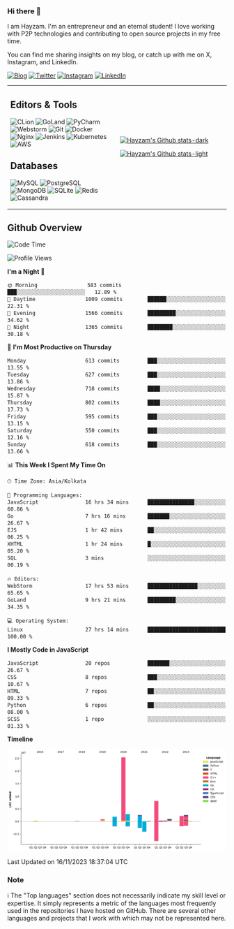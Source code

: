 ### Hi there 👋

I am Hayzam. I'm an entrepreneur and an eternal student! I love working with P2P technologies and contributing to open source projects in my free time.

You can find me sharing insights on my blog, or catch up with me on X, Instagram, and LinkedIn.

[![Blog](https://img.shields.io/badge/Blog-%2312100E.svg?&style=for-the-badge&logo=medium&logoColor=white)](https://hayzam.com)
[![Twitter](https://img.shields.io/badge/Twitter-%231DA1F2.svg?&style=for-the-badge&logo=X&logoColor=white)](https://twitter.com/hayzam_js)
[![Instagram](https://img.shields.io/badge/Instagram-%23E4405F.svg?&style=for-the-badge&logo=instagram&logoColor=white)](https://instagram.com/hayzam.ts)
[![LinkedIn](https://img.shields.io/badge/LinkedIn-%230077B5.svg?&style=for-the-badge&logo=linkedin&logoColor=white)](https://www.linkedin.com/in/hayzam-s-2b9b95139/)

<table width="100%">
<tr>
<td width="50%">

## Editors & Tools

![CLion](https://img.shields.io/badge/-CLion-000000?style=flat&logo=CLion)
![GoLand](https://img.shields.io/badge/-GoLand-000000?style=flat&logo=Goland)
![PyCharm](https://img.shields.io/badge/-PyCharm-000000?style=flat&logo=PyCharm)
![Webstorm](https://img.shields.io/badge/-WebStorm-000000?style=flat&logo=WebStorm)
![Git](https://img.shields.io/badge/-Git-000000?style=flat&logo=git)
![Docker](https://img.shields.io/badge/-Docker-000000?style=flat&logo=docker)
![Nginx](https://img.shields.io/badge/-Nginx-000000?style=flat&logo=nginx)
![Jenkins](https://img.shields.io/badge/-Jenkins-000000?style=flat&logo=jenkins)
![Kubernetes](https://img.shields.io/badge/-Kubernetes-000000?style=flat&logo=kubernetes)
![AWS](https://img.shields.io/badge/-AWS-000000?style=flat&logo=amazon-aws)

## Databases

![MySQL](https://img.shields.io/badge/-MySQL-000000?style=flat&logo=mysql)
![PostgreSQL](https://img.shields.io/badge/-PostgreSQL-000000?style=flat&logo=postgresql)
![MongoDB](https://img.shields.io/badge/-MongoDB-000000?style=flat&logo=mongodb)
![SQLite](https://img.shields.io/badge/-SQLite-000000?style=flat&logo=sqlite)
![Redis](https://img.shields.io/badge/-Redis-000000?style=flat&logo=redis)
![Cassandra](https://img.shields.io/badge/-Cassandra-000000?style=flat&logo=apache-cassandra)
</div>

<td width="50%">
 
[![Hayzam's Github stats-dark](https://github-readme-stats.vercel.app/api?username=hayzamjs&show_icons=true&theme=dark#gh-dark-mode-only)](https://github.com/anuraghazra/github-readme-stats#gh-dark-mode-only)
 
[![Hayzam's Github stats-light](https://github-readme-stats.vercel.app/api?username=hayzamjs&show_icons=true&theme=default#gh-light-mode-only)](https://github.com/anuraghazra/github-readme-stats#gh-light-mode-only)

</td>
</tr>
</table>
 
## Github Overview


<!--START_SECTION:waka-->
![Code Time](http://img.shields.io/badge/Code%20Time-255%20hrs%2028%20mins-blue)

![Profile Views](http://img.shields.io/badge/Profile%20Views-23-blue)

**I'm a Night 🦉** 

```text
🌞 Morning                583 commits         ███░░░░░░░░░░░░░░░░░░░░░░   12.89 % 
🌆 Daytime                1009 commits        ██████░░░░░░░░░░░░░░░░░░░   22.31 % 
🌃 Evening                1566 commits        █████████░░░░░░░░░░░░░░░░   34.62 % 
🌙 Night                  1365 commits        ████████░░░░░░░░░░░░░░░░░   30.18 % 
```
📅 **I'm Most Productive on Thursday** 

```text
Monday                   613 commits         ███░░░░░░░░░░░░░░░░░░░░░░   13.55 % 
Tuesday                  627 commits         ███░░░░░░░░░░░░░░░░░░░░░░   13.86 % 
Wednesday                718 commits         ████░░░░░░░░░░░░░░░░░░░░░   15.87 % 
Thursday                 802 commits         ████░░░░░░░░░░░░░░░░░░░░░   17.73 % 
Friday                   595 commits         ███░░░░░░░░░░░░░░░░░░░░░░   13.15 % 
Saturday                 550 commits         ███░░░░░░░░░░░░░░░░░░░░░░   12.16 % 
Sunday                   618 commits         ███░░░░░░░░░░░░░░░░░░░░░░   13.66 % 
```


📊 **This Week I Spent My Time On** 

```text
🕑︎ Time Zone: Asia/Kolkata

💬 Programming Languages: 
JavaScript               16 hrs 34 mins      ███████████████░░░░░░░░░░   60.86 % 
Go                       7 hrs 16 mins       ███████░░░░░░░░░░░░░░░░░░   26.67 % 
EJS                      1 hr 42 mins        ██░░░░░░░░░░░░░░░░░░░░░░░   06.25 % 
XHTML                    1 hr 24 mins        █░░░░░░░░░░░░░░░░░░░░░░░░   05.20 % 
SQL                      3 mins              ░░░░░░░░░░░░░░░░░░░░░░░░░   00.19 % 

🔥 Editors: 
WebStorm                 17 hrs 53 mins      ████████████████░░░░░░░░░   65.65 % 
GoLand                   9 hrs 21 mins       █████████░░░░░░░░░░░░░░░░   34.35 % 

💻 Operating System: 
Linux                    27 hrs 14 mins      █████████████████████████   100.00 % 
```

**I Mostly Code in JavaScript** 

```text
JavaScript               20 repos            ███████░░░░░░░░░░░░░░░░░░   26.67 % 
CSS                      8 repos             ███░░░░░░░░░░░░░░░░░░░░░░   10.67 % 
HTML                     7 repos             ██░░░░░░░░░░░░░░░░░░░░░░░   09.33 % 
Python                   6 repos             ██░░░░░░░░░░░░░░░░░░░░░░░   08.00 % 
SCSS                     1 repo              ░░░░░░░░░░░░░░░░░░░░░░░░░   01.33 % 
```



**Timeline**

![Lines of Code chart](https://raw.githubusercontent.com/hayzamjs/hayzamjs/main/assets/bar_graph.png)


 Last Updated on 16/11/2023 18:37:04 UTC
<!--END_SECTION:waka-->


### Note 

:information_source: The "Top languages" section does not necessarily indicate my skill level or expertise. It simply represents a metric of the languages most frequently used in the repositories I have hosted on GitHub. There are several other languages and projects that I work with which may not be represented here. 

